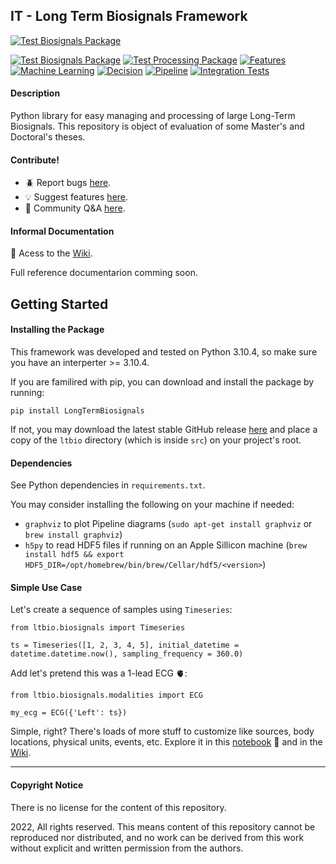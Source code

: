 ## IT - Long Term Biosignals Framework

[![Test Biosignals Package](https://img.shields.io/pypi/v/LongTermBiosignals)](https://pypi.org/project/LongTermBiosignals)

[![Test Biosignals Package](https://github.com/jomy-kk/IT-PreEpiSeizures/actions/workflows/test-biosignals-package.yml/badge.svg?branch=main&event=push)](https://github.com/jomy-kk/IT-PreEpiSeizures/actions/workflows/test-biosignals-package.yml)
 [![Test Processing Package](https://github.com/jomy-kk/IT-PreEpiSeizures/actions/workflows/test-processing-package.yml/badge.svg)](https://github.com/jomy-kk/IT-PreEpiSeizures/actions/workflows/test-processing-package.yml)
[![Features](https://github.com/jomy-kk/IT-PreEpiSeizures/actions/workflows/test-features-package.yml/badge.svg)](https://github.com/jomy-kk/IT-PreEpiSeizures/actions/workflows/test-features-package.yml)
[![Machine Learning](https://github.com/jomy-kk/IT-PreEpiSeizures/actions/workflows/test-ml-package.yml/badge.svg)](https://github.com/jomy-kk/IT-PreEpiSeizures/actions/workflows/test-ml-package.yml)
[![Decision](https://github.com/jomy-kk/IT-PreEpiSeizures/actions/workflows/test-decision-package.yml/badge.svg)](https://github.com/jomy-kk/IT-PreEpiSeizures/actions/workflows/test-decision-package.yml)
[![Pipeline](https://github.com/jomy-kk/IT-LongTermBiosignals/actions/workflows/test-pipeline-package.yml/badge.svg)](https://github.com/jomy-kk/IT-LongTermBiosignals/actions/workflows/test-pipeline-package.yml)
[![Integration Tests](https://github.com/jomy-kk/IT-LongTermBiosignals/actions/workflows/test-integration.yml/badge.svg)](https://github.com/jomy-kk/IT-LongTermBiosignals/actions/workflows/test-integration.yml)

#### Description
Python library for easy managing and processing of large Long-Term Biosignals.
This repository is object of evaluation of some Master's and Doctoral's theses.

#### Contribute!

* 🪲 Report bugs <a href="https://github.com/jomy-kk/IT-LongTermBiosignals/issues/new?assignees=jomy-kk&labels=fix&template=bug_report.md&title=%5BBUG%5D+Write+a+title+here">here</a>.
* 💡 Suggest features <a href="https://github.com/jomy-kk/IT-LongTermBiosignals/issues/new?assignees=jomy-kk&labels=enhancement&template=feature_request.md&title=%5BNEW%5D+Write+a+title+here">here</a>.
* 💬 Community Q&A <a href="https://github.com/jomy-kk/IT-LongTermBiosignals/discussions/categories/q-a">here</a>.

#### Informal Documentation

📑 Acess to the <a href="https://github.com/jomy-kk/IT-LongTermBiosignals/wiki">Wiki</a>.

Full reference documentarion comming soon.

## Getting Started

#### Installing the Package

This framework was developed and tested on Python 3.10.4, so make sure you have an interperter >= 3.10.4.

If you are familired with pip, you can download and install the package by running:

```
pip install LongTermBiosignals
```

If not, you may download the latest stable GitHub release [here](https://github.com/jomy-kk/IT-LongTermBiosignals/releases) and place a copy of the `ltbio` directory (which is inside `src`) on your project's root.

#### Dependencies

See Python dependencies in `requirements.txt`.

You may consider installing the following on your machine if needed:
* `graphviz` to plot Pipeline diagrams (`sudo apt-get install graphviz` or `brew install graphviz`)
* `h5py` to read HDF5 files if running on an Apple Sillicon machine (`brew install hdf5 && export HDF5_DIR=/opt/homebrew/bin/brew/Cellar/hdf5/<version>`)

#### Simple Use Case

Let's create a sequence of samples using `Timeseries`:

```
from ltbio.biosignals import Timeseries

ts = Timeseries([1, 2, 3, 4, 5], initial_datetime = datetime.datetime.now(), sampling_frequency = 360.0)
```

Add let's pretend this was a 1-lead ECG 🫀:

```
from ltbio.biosignals.modalities import ECG
 
my_ecg = ECG({'Left': ts})
```

Simple, right? There's loads of more stuff to customize like sources, body locations, physical units, events, etc. Explore it in this [notebook](https://github.com/jomy-kk/IT-LongTermBiosignals/blob/main/examples/getting_started.ipynb) 📓 and in the <a href="https://github.com/jomy-kk/IT-LongTermBiosignals/wiki">Wiki</a>.

________

#### Copyright Notice

There is no license for the content of this repository.

2022, All rights reserved. This means content of this repository cannot be reproduced nor distributed, and no work can be derived from this work without explicit and written permission from the authors.
